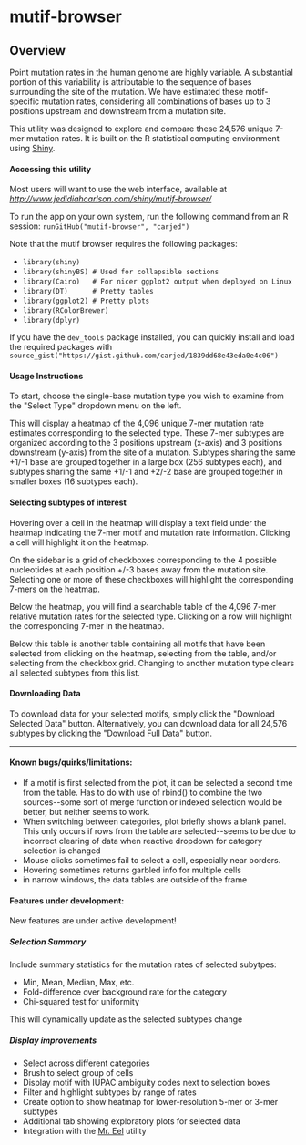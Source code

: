 # mutif-browser

## Overview
Point mutation rates in the human genome are highly variable. A substantial portion of this variability is attributable to the sequence of bases surrounding the site of the mutation. We have estimated these motif-specific mutation rates, considering all combinations of bases up to 3 positions upstream and downstream from a mutation site.

This utility was designed to explore and compare these 24,576 unique 7-mer mutation rates. It is built on the R statistical computing environment using [Shiny](http://shiny.rstudio.com/).

<!-- If you use mutif in your research, please cite the following paper:

*citation goes here* -->

#### Accessing this utility
Most users will want to use the web interface, available at *http://www.jedidiahcarlson.com/shiny/mutif-browser/*

To run the app on your own system, run the following command from an R session:
`runGitHub("mutif-browser", "carjed")`

Note that the mutif browser requires the following packages:

* `library(shiny)`
* `library(shinyBS) # Used for collapsible sections`
* `library(Cairo)   # For nicer ggplot2 output when deployed on Linux`
* `library(DT)      # Pretty tables`
* `library(ggplot2) # Pretty plots`
* `library(RColorBrewer)`
* `library(dplyr)`

If you have the `dev_tools` package installed, you can quickly install and load the required packages with  `source_gist("https://gist.github.com/carjed/1839dd68e43eda0e4c06")`

#### Usage Instructions
To start, choose the single-base mutation type you wish to examine from the "Select Type" dropdown menu on the left.

This will display a heatmap of the 4,096 unique 7-mer mutation rate estimates corresponding to the selected type. These 7-mer subtypes are organized according to the 3 positions upstream (x-axis) and 3 positions downstream (y-axis) from the site of a mutation. Subtypes sharing the same +1/-1 base are grouped together in a large box (256 subtypes each), and subtypes sharing the same +1/-1 and +2/-2 base are grouped together in smaller boxes (16 subtypes each).

#### Selecting subtypes of interest
Hovering over a cell in the heatmap will display a text field under the heatmap indicating the 7-mer motif and mutation rate information. Clicking a cell will highlight it on the heatmap.

On the sidebar is a grid of checkboxes corresponding to the 4 possible nucleotides at each position +/-3 bases away from the mutation site. Selecting one or more of these checkboxes will highlight the corresponding 7-mers on the heatmap.

Below the heatmap, you will find a searchable table of the 4,096 7-mer relative mutation rates for the selected type. Clicking on a row will highlight the corresponding 7-mer in the heatmap.

Below this table is another table containing all motifs that have been selected from clicking on the heatmap, selecting from the table, and/or selecting from the checkbox grid. Changing to another mutation type clears all selected subtypes from this list.

#### Downloading Data
To download data for your selected motifs, simply click the "Download Selected Data" button.  Alternatively, you can download data for all 24,576 subtypes by clicking the "Download Full Data" button.

----
#### Known bugs/quirks/limitations:
* If a motif is first selected from the plot, it can be selected a second time from the table. Has to do with use of rbind() to combine the two sources--some sort of merge function or indexed selection would be better, but neither seems to work.
* When switching between categories, plot briefly shows a blank panel. This only occurs if rows from the table are selected--seems to be due to incorrect clearing of data when reactive dropdown for category selection is changed
* Mouse clicks sometimes fail to select a cell, especially near borders.
* Hovering sometimes returns garbled info for multiple cells
* in narrow windows, the data tables are outside of the frame

#### Features under development:

New features are under active development!

##### Selection Summary
Include summary statistics for the mutation rates of selected subytpes:
* Min, Mean, Median, Max, etc.
* Fold-difference over background rate for the category
* Chi-squared test for uniformity

This will dynamically update as the selected subtypes change

##### Display improvements
* Select across different categories
* Brush to select group of cells
* Display motif with IUPAC ambiguity codes next to selection boxes
* Filter and highlight subtypes by range of rates
* Create option to show heatmap for lower-resolution 5-mer or 3-mer subtypes
* Additional tab showing exploratory plots for selected data
* Integration with the [Mr. Eel](www.jedidiahcarlson.com/mr-eel/) utility
